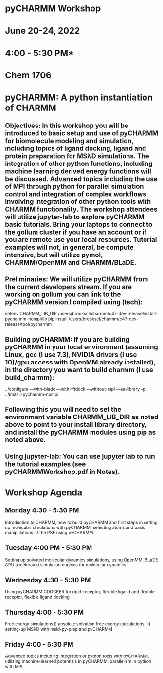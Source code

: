 # pyCHARMM Workshop
# June 20-24, 2022
# 4:00 - 5:30 PM*
# Chem 1706

# pyCHARMM: A python instantiation of CHARMM

## Objectives: In this workshop you will be introduced to basic setup and use of pyCHARMM for biomolecule modeling and simulation, including topics of ligand docking, ligand and protein preparation for MSλD simulations. The integration of other python functions, including machine learning derived energy functions will be discussed. Advanced topics including the use of MPI through python for parallel simulation control and integration of complex workflows involving integration of other python tools with CHARMM functionality. The workshop attendees will utilize jupyter-lab to explore pyCHARMM basic tutorials. Bring your laptops to connect to the gollum cluster if you have an account or if you are remote use your local resources. Tutorial examples will not, in general, be compute intensive, but will utilize pymol, CHARMM/OpenMM and CHARMM/BLaDE.

## Preliminaries: We will utilize pyCHARMM from the current developers stream. If you are working on gollum you can link to the pyCHARMM version I compiled using (tsch):
setenv CHARMM_LIB_DIR /users/brookscl/charmm/c47-dev-release/install-pycharmm-nompi/lib
pip install /users/brookscl/charmm/c47-dev-release/tool/pycharmm

## Building pyCHARMM: If you are building pyCHARMM in your local environment (assuming Linux, gcc (I use 7.3), NVIDIA drivers (I use 10)/gpu access with OpenMM already installed), in the directory you want to build charmm (I use build_charmm):
../configure —with-blade —with-fftdock —without-mpi —as-library -p ../install-pycharmm-nompi

## Following this you will need to set the environment variable CHARMM_LIB_DIR as noted above to point to your install library directory, and install the pyCHARMM modules using pip as noted above.

## Using jupyter-lab: You can use jupyter lab to run the tutorial examples (see pyCHARMMWorkshop.pdf in Notes).


# Workshop Agenda

## Monday 4:30 - 5:30 PM 
Introduction to CHARMM, how to build pyCHARMM and first steps in setting up molecular simulations with pyCHARMM, selecting atoms and basic manipulations of the PSF using pyCHARMM.
## Tuesday 4:00 PM - 5:30 PM 
Setting up solvated molecular dynamics simulations, using OpenMM, BLaDE GPU accelerated simulation engines for molecular dynamics.
## Wednesday 4:30 - 5:30 PM 
Using pyCHARMM CDOCKER for rigid-receptor, flexible ligand and flexible-receptor, flexible ligand docking
## Thursday 4:00 - 5:30 PM 
Free energy simulations i) absolute solvation free energy calculations; ii) setting-up MSλD with msld-py-prep and pyCHARMM
## Friday 4:00 - 5:30 PM 
Advanced topics including integration of python tools with pyCHARMM, utilizing machine-learned potentials in pyCHARMM, parallelism in python with MPI.
